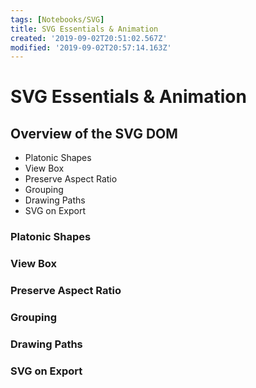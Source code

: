 ```yaml
---
tags: [Notebooks/SVG]
title: SVG Essentials & Animation
created: '2019-09-02T20:51:02.567Z'
modified: '2019-09-02T20:57:14.163Z'
---
```


# SVG Essentials & Animation

## Overview of the SVG DOM

- Platonic Shapes
- View Box
- Preserve Aspect Ratio
- Grouping
- Drawing Paths
- SVG on Export

### Platonic Shapes

### View Box

### Preserve Aspect Ratio

### Grouping

### Drawing Paths

### SVG on Export
